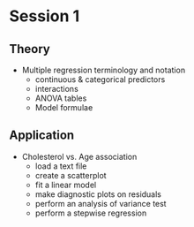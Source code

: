 # Session 1

## Theory

* Multiple regression terminology and notation
    + continuous & categorical predictors
    + interactions
    + ANOVA tables
    + Model formulae

## Application

* Cholesterol vs. Age association
    + load a text file
    + create a scatterplot
    + fit a linear model
    + make diagnostic plots on residuals
    + perform an analysis of variance test
    + perform a stepwise regression
